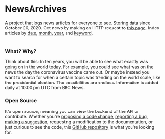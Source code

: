 # NewsArchives
 
A project that logs news articles for everyone to see. Storing data since October 26, 2020. Get news by making an HTTP request to [this page](https://newsarchives.herokuapp.com/). Index articles by [date](api-usage/day.md), [month](api-usage/month.md), [year](api-usage/year.md), and [keyword](api-usage/year.md). <br><br>

### What? Why?
Think about this: In ten years, you will be able to see what exactly was going on in the world today. For example, you could see what was on the news the day the coronavirus vaccine came out. Or maybe instead you want to search for when a certain topic was trending on the world scale, like the presidential election. The possibilities are endless. Information is added daily at 10:00 pm UTC from BBC News.

### Open Source
It's open source, meaning you can view the backend of the API or contribute. Whether you're [proposing a code change](contributing/code-changes.md), [reporting a bug](contributing/reporting-bugs.md), [making a suggestion](contributing/suggestions.md), requesting a modification to the documentation, or just curious to see the code, this [GitHub repository](https://github.com/gadhagod/News-Archives) is what you're looking for.